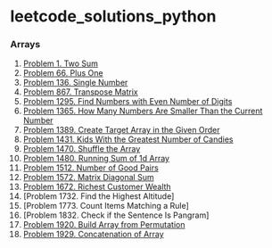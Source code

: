 # leetcode_solutions_python

### Arrays

1. [Problem 1. Two Sum](https://leetcode.com/problems/two-sum/solutions/3683749/python-code/)
2. [Problem 66. Plus One](https://leetcode.com/problems/plus-one/solutions/3679900/python-code/)
3. [Problem 136. Single Number](https://leetcode.com/problems/single-number/solutions/3679923/python-code/)
4. [Problem 867. Transpose Matrix](https://leetcode.com/problems/transpose-matrix/solutions/3679951/python-code/)
5. [Problem 1295. Find Numbers with Even Number of Digits](https://leetcode.com/problems/find-numbers-with-even-number-of-digits/solutions/3683733/python-code/)
6. [Problem 1365. How Many Numbers Are Smaller Than the Current Number](https://leetcode.com/problems/how-many-numbers-are-smaller-than-the-current-number/solutions/3675363/python-code/)
7. [Problem 1389. Create Target Array in the Given Order](https://leetcode.com/problems/create-target-array-in-the-given-order/solutions/3679965/python-code/)
8. [Problem 1431. Kids With the Greatest Number of Candies](https://leetcode.com/problems/kids-with-the-greatest-number-of-candies/solutions/3675331/python-code/)
9. [Problem 1470. Shuffle the Array](https://leetcode.com/problems/shuffle-the-array/solutions/3675326/python-code/)
10. [Problem 1480. Running Sum of 1d Array](https://leetcode.com/problems/running-sum-of-1d-array/solutions/3673675/pyhton-code/)
11. [Problem 1512. Number of Good Pairs](https://leetcode.com/problems/number-of-good-pairs/solutions/3675338/python-code/)
12. [Problem 1572. Matrix Diagonal Sum](https://leetcode.com/problems/matrix-diagonal-sum/solutions/3683786/python-code/)
13. [Problem 1672. Richest Customer Wealth](https://leetcode.com/problems/richest-customer-wealth/solutions/3675316/python-code/)
14. [Problem 1732. Find the Highest Altitude]
15. [Problem 1773. Count Items Matching a Rule]
16. [Problem 1832. Check if the Sentence Is Pangram]
17. [Problem 1920. Build Array from Permutation](https://leetcode.com/problems/build-array-from-permutation/solutions/3673626/python-code/)
18. [Problem 1929. Concatenation of Array](https://leetcode.com/problems/concatenation-of-array/solutions/3673640/python-code-with-simple-addittion/)  
